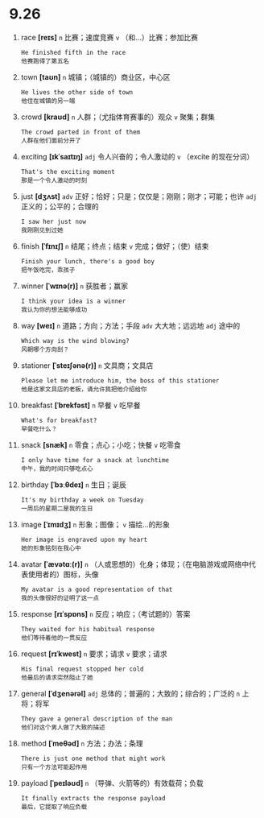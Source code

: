 # 9.26

1. race **[reɪs]** `n` 比赛；速度竞赛 `v` （和...）比赛；参加比赛

   ```
   He finished fifth in the race
   他赛跑得了第五名
   ```

2. town **[taʊn]** `n` 城镇；（城镇的）商业区，中心区

   ```
   He lives the other side of town
   他住在城镇的另一端
   ```

3. crowd **[kraʊd]** `n` 人群；（尤指体育赛事的）观众 `v` 聚集；群集

   ```
   The crowd parted in front of them
   人群在他们面前分开了
   ```

4. exciting **[ɪkˈsaɪtɪŋ]** `adj` 令人兴奋的；令人激动的 `v` （excite 的现在分词）

   ```
   That's the exciting moment
   那是一个令人激动的时刻
   ```

5. just **[dʒʌst]** `adv` 正好；恰好；只是；仅仅是；刚刚；刚才；可能；也许 `adj` 正义的；公平的；合理的

   ```
   I saw her just now
   我刚刚见到过她
   ```

6. finish **[ˈfɪnɪʃ]** `n` 结尾；终点；结束 `v` 完成；做好；（使）结束

   ```
   Finish your lunch, there's a good boy
   把午饭吃完，乖孩子
   ```

7. winner **[ˈwɪnə(r)]** `n` 获胜者；赢家

   ```
   I think your idea is a winner
   我认为你的想法能够成功
   ```

8. way **[weɪ]** `n` 道路；方向；方法；手段 `adv` 大大地；远远地 `adj` 途中的

   ```
   Which way is the wind blowing?
   风朝哪个方向刮？
   ```

9. stationer **[ˈsteɪʃənə(r)]** `n` 文具商；文具店

   ```
   Please let me introduce him, the boss of this stationer
   他是这家文具店的老板，请允许我把他介绍给你
   ```

10. breakfast **[ˈbrekfəst]** `n` 早餐 `v` 吃早餐

    ```
    What's for breakfast?
    早餐吃什么？
    ```

11. snack **[snæk]** `n` 零食；点心；小吃；快餐 `v` 吃零食

    ```
    I only have time for a snack at lunchtime
    中午，我的时间只够吃点心
    ```

12. birthday **[ˈbɜːθdeɪ]** `n` 生日；诞辰

    ```
    It's my birthday a week on Tuesday
    一周后的星期二是我的生日
    ```

13. image **[ˈɪmɪdʒ]** `n` 形象；图像； `v` 描绘...的形象

    ```
    Her image is engraved upon my heart
    她的形象铭刻在我心中
    ```

14. avatar **[ˈævətɑː(r)]** `n` （人或思想的）化身；体现；（在电脑游戏或网络中代表使用者的）图标，头像

    ```
    My avatar is a good representation of that
    我的头像很好的证明了这一点
    ```

15. response **[rɪˈspɒns]** `n` 反应；响应；（考试题的）答案

    ```
    They waited for his habitual response
    他们等待着他的一贯反应
    ```

16. request **[rɪˈkwest]** `n` 要求；请求 `v` 要求；请求

    ```
    His final request stopped her cold
    他最后的请求突然阻止了她
    ```

17. general **[ˈdʒenərəl]** `adj` 总体的；普遍的；大致的；综合的；广泛的 `n` 上将；将军

    ```
    They gave a general description of the man
    他们对这个男人做了大致的描述
    ```

18. method **[ˈmeθəd]** `n` 方法；办法；条理

    ```
    There is just one method that might work
    只有一个方法可能起作用
    ```

19. payload **[ˈpeɪləʊd]** `n` （导弹、火箭等的）有效载荷；负载

    ```
    It finally extracts the response payload
    最后，它提取了响应负载
    ```
